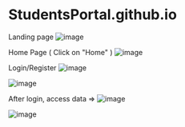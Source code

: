# StudentsPortal.github.io

Landing page
![image](https://user-images.githubusercontent.com/97785855/201682915-a29bf6a9-f278-4963-b5b7-e316d761db4f.png)


Home Page ( Click on "Home" )
![image](https://user-images.githubusercontent.com/97785855/201683090-8a972119-df04-4f65-a8c6-a90c7aa146a3.png)


Login/Register
![image](https://user-images.githubusercontent.com/97785855/201683241-6358a466-aab7-496b-b7ae-4d47b06c1b8e.png)


![image](https://user-images.githubusercontent.com/97785855/201683386-4be49458-bb87-4801-b83a-275c78374240.png)


After login, access data =>
![image](https://user-images.githubusercontent.com/97785855/201683462-dfe264a3-22a2-4c63-a00c-e5e081f4d9b3.png)


![image](https://user-images.githubusercontent.com/97785855/201683562-c8b248ea-3877-46a9-9b3c-8497b1e0b0a0.png)


